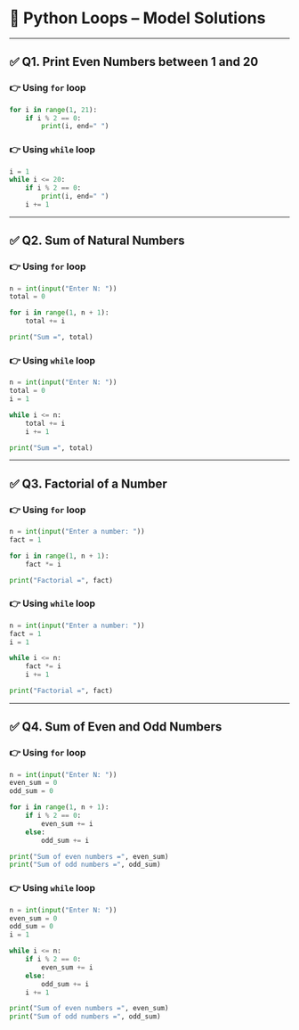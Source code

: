 # 🧠 **Python Loops – Model Solutions**

---

## ✅ **Q1. Print Even Numbers between 1 and 20**

### 👉 Using `for` loop

```python
for i in range(1, 21):
    if i % 2 == 0:
        print(i, end=" ")
```

### 👉 Using `while` loop

```python
i = 1
while i <= 20:
    if i % 2 == 0:
        print(i, end=" ")
    i += 1
```

---

## ✅ **Q2. Sum of Natural Numbers**

### 👉 Using `for` loop

```python
n = int(input("Enter N: "))
total = 0

for i in range(1, n + 1):
    total += i

print("Sum =", total)
```

### 👉 Using `while` loop

```python
n = int(input("Enter N: "))
total = 0
i = 1

while i <= n:
    total += i
    i += 1

print("Sum =", total)
```

---

## ✅ **Q3. Factorial of a Number**

### 👉 Using `for` loop

```python
n = int(input("Enter a number: "))
fact = 1

for i in range(1, n + 1):
    fact *= i

print("Factorial =", fact)
```

### 👉 Using `while` loop

```python
n = int(input("Enter a number: "))
fact = 1
i = 1

while i <= n:
    fact *= i
    i += 1

print("Factorial =", fact)
```

---

## ✅ **Q4. Sum of Even and Odd Numbers**

### 👉 Using `for` loop

```python
n = int(input("Enter N: "))
even_sum = 0
odd_sum = 0

for i in range(1, n + 1):
    if i % 2 == 0:
        even_sum += i
    else:
        odd_sum += i

print("Sum of even numbers =", even_sum)
print("Sum of odd numbers =", odd_sum)
```

### 👉 Using `while` loop

```python
n = int(input("Enter N: "))
even_sum = 0
odd_sum = 0
i = 1

while i <= n:
    if i % 2 == 0:
        even_sum += i
    else:
        odd_sum += i
    i += 1

print("Sum of even numbers =", even_sum)
print("Sum of odd numbers =", odd_sum)
```